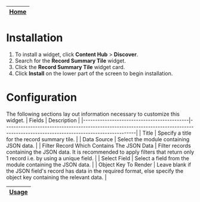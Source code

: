 | [Home](../README.md) |
|----------------------|

# Installation
1. To install a widget, click **Content Hub** > **Discover**.
2. Search for the **Record Summary Tile** widget.
3. Click the **Record Summary Tile** widget card.
4. Click **Install** on the lower part of the screen to begin installation.

# Configuration

The following sections lay out information necessary to customize this widget.
| Fields                                     | Description                                                                                                                         |
|--------------------------------------------|-------------------------------------------------------------------------------------------------------------------------------------|
| Title                                      | Specify a title for the record summary tile.                                                                                        |
| Data Source                                | Select the module containing JSON data.                                                                                             |
| Filter Record Which Contains The JSON Data | Filter records containing the JSON data. It is recommended to apply filters that return only 1 record i.e. by using a unique field. |
| Select Field                               | Select a field from the module containing the JSON data.                                                                            |
| Object Key To Render                       | Leave blank if the JSON field's record has data in the required format, else specify the object key containing the relevant data.   |

| [Usage](./usage.md) |
|---------------------|